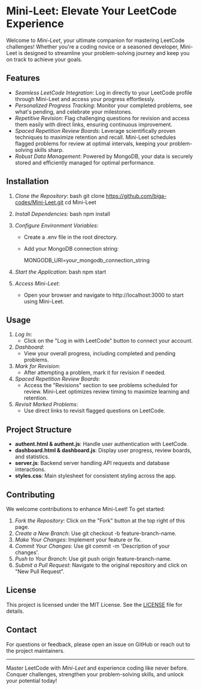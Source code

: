 # Mini-Leet: Elevate Your LeetCode Experience

Welcome to *Mini-Leet*, your ultimate companion for mastering LeetCode challenges! Whether you're a coding novice or a seasoned developer, Mini-Leet is designed to streamline your problem-solving journey and keep you on track to achieve your goals.

## Features

- *Seamless LeetCode Integration*: Log in directly to your LeetCode profile through Mini-Leet and access your progress effortlessly.  
- *Personalized Progress Tracking*: Monitor your completed problems, see what's pending, and celebrate your milestones.  
- *Repetitive Revision*: Flag challenging questions for revision and access them easily with direct links, ensuring continuous improvement.  
- *Spaced Repetition Review Boards*: Leverage scientifically proven techniques to maximize retention and recall. Mini-Leet schedules flagged problems for review at optimal intervals, keeping your problem-solving skills sharp.  
- *Robust Data Management*: Powered by MongoDB, your data is securely stored and efficiently managed for optimal performance.  

## Installation

1. *Clone the Repository*:
   bash
   git clone https://github.com/biga-codes/Mini-Leet.git
   cd Mini-Leet
   
2. *Install Dependencies*:
   bash
   npm install
   
3. *Configure Environment Variables*:
   - Create a .env file in the root directory.
   - Add your MongoDB connection string:
     
     MONGODB_URI=your_mongodb_connection_string
     
4. *Start the Application*:
   bash
   npm start
   
5. *Access Mini-Leet*:
   - Open your browser and navigate to http://localhost:3000 to start using Mini-Leet.

## Usage

1. *Log In*:
   - Click on the "Log in with LeetCode" button to connect your account.  
2. *Dashboard*:
   - View your overall progress, including completed and pending problems.  
3. *Mark for Revision*:
   - After attempting a problem, mark it for revision if needed.  
4. *Spaced Repetition Review Boards*:
   - Access the "Revisions" section to see problems scheduled for review. Mini-Leet optimizes review timing to maximize learning and retention.  
5. *Revisit Marked Problems*:
   - Use direct links to revisit flagged questions on LeetCode.  

## Project Structure

- **authent.html & authent.js**: Handle user authentication with LeetCode.  
- **dashboard.html & dashboard.js**: Display user progress, review boards, and statistics.  
- **server.js**: Backend server handling API requests and database interactions.  
- **styles.css**: Main stylesheet for consistent styling across the app.  

## Contributing

We welcome contributions to enhance Mini-Leet! To get started:

1. *Fork the Repository*: Click on the "Fork" button at the top right of this page.  
2. *Create a New Branch*: Use git checkout -b feature-branch-name.  
3. *Make Your Changes*: Implement your feature or fix.  
4. *Commit Your Changes*: Use git commit -m 'Description of your changes'.  
5. *Push to Your Branch*: Use git push origin feature-branch-name.  
6. *Submit a Pull Request*: Navigate to the original repository and click on "New Pull Request".  

## License

This project is licensed under the MIT License. See the [LICENSE](LICENSE) file for details.

## Contact

For questions or feedback, please open an issue on GitHub or reach out to the project maintainers.

---

Master LeetCode with *Mini-Leet* and experience coding like never before. Conquer challenges, strengthen your problem-solving skills, and unlock your potential today!
